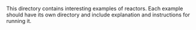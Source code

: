 This directory contains interesting examples of reactors. Each example should have its own directory and include explanation and instructions for running it.